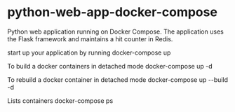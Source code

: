 # python-web-app-docker-compose

Python web application running on Docker Compose. The application uses the Flask framework and maintains a hit counter in Redis.

start up your application by running 
docker-compose up

To build a docker containers in detached mode
docker-compose up -d

To rebuild a docker container in detached mode
docker-compose up --build -d

Lists containers
docker-compose ps
